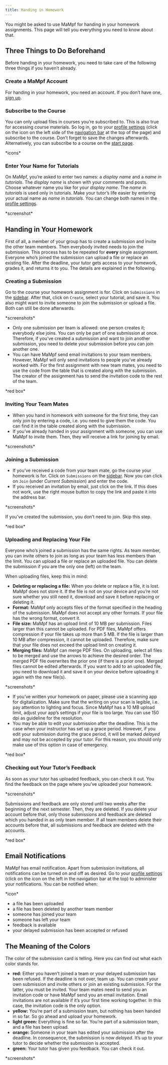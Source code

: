 ```yaml
---
title: Handing in Homework
---
```

You might be asked to use MaMpf for handing in your homework assignments. This page will tell you everything you need to know about that.

## Three Things to Do Beforehand
Before handing in your homework, you need to take care of the following three things if you haven’t already.

### Create a MaMpf Account
For handing in your homework, you need an account. If you don’t have one, [sign up](https://mampf.mathi.uni-heidelberg.de/users/sign_up?locale=en).

### Subscribe to the Course
You can only upload files in courses you’re subscribed to. This is also true for accessing course materials. So log in, go to your [profile settings](profile.md) (click on the icon on the left side of the [navigation bar](nav-bar.md) at the top of the page) and subscribe to the course. Don’t forget to save the changes afterwards. Alternatively, you can subscribe to a course on the [start page](my-home-page.md).

\*icons\*

### Enter Your Name for Tutorials
On MaMpf, you’re asked to enter two names: a *display name* and a *name in tutorials*. The *display name* is shown with your comments and posts. Choose whatever name you like for your *display name*. The *name in tutorials* is used only in tutorials. Make your tutor’s life easier by entering your actual name as *name in tutorials*. You can change both names in the [profile settings](profile.md).

\*screenshot\*

## Handing in Your Homework
First of all, a member of your group has to create a submission and invite the other team members. Then everybody invited needs to join the submission. This process has to be repeated for **every** single assignment. Everyone who’s joined the submission can upload a file or replace an existing file. After the deadline, your tutor gets access to your homework, grades it, and returns it to you. The details are explained in the following.

### Creating a Submission
Go to the course your homework assignment is for. Click on `Submissions` in the [sidebar](sidebar.md). After that, click on `Create`, select your tutorial, and save it. You also might want to invite someone to join the submission or upload a file. Both can still be done afterwards.

\*screenshots\*

* Only one submission per team is allowed: one person creates it; everybody else joins. You can only be part of one submission at once. Therefore, if you’ve created a submission and want to join another submission, you need to delete your submission before you can join another one.
* You can have MaMpf send email invitations to your team members. However, MaMpf will only send invitations to people you’ve already worked with. For the first assignment with new team mates, you need to use the code from the table that is created along with the submission. The creator of the assignment has to send the invitation code to the rest of the team.

\*red box\*

### Inviting Your Team Mates
* When you hand in homework with someone for the first time, they can only join by entering a code, i.e. you need to give them the code. You can find it in the table created along with the submission.
* If you’ve already handed in your assignment with someone, you can use MaMpf to invite them. Then, they will receive a link for joining by email.

\*screenshots\*

### Joining a Submission
* If you’ve received a code from your team mate, go the course your homework is for. Click on `Submissions` on the [sidebar](sidebar.md). Now you can click on `Join` (under *Current Submission*) and enter the code.
* If you received an invitation by email, just click on the link. If this does not work, use the right mouse button to copy the link and paste it into the address bar.

\*screenshots\*

If you’ve created the submission, you don’t need to join. Skip this step.

\*red box\*

### Uploading and Replacing Your File
Everyone who’s joined a submission has the same rights. As team member, you can invite others to join as long as your team has less members than the limit. You can upload a file or replace an uploaded file. You can delete the submission if you are the only one (left) on the team.

When uploading files, keep this in mind:
* **Deleting or replacing a file:** When you delete or replace a file, it is lost. MaMpf does not store it. If the file is not on your device and you’re not sure whether you still need it, download and save it before replacing or deleting it.
* **Format:** MaMpf only accepts files of the format specified in the heading of the submission. MaMpf does not accept any other formats. If your file has the wrong format, convert it.
* **File size:** MaMpf has an upload limit of 10 MB per submission. Files larger than this cannot be uploaded. For PDF files, MaMpf offers compression if your file takes up more than 5 MB. If the file is larger than 10 MB after compression, it cannot be uploaded. Therefore, make sure that your file does not exceed the upload limit on creating it.
* **Merging files:** MaMpf can merge PDF files. On uploading, select all files to be merged and use the arrows to achieve the desired order. The merged PDF file overwrites the prior one (if there is a prior one). Merged files cannot be edited afterwards. If you want to add to an uploaded file, you need to download it and save it on your device before uploading it again with the new file(s).

\*screenshots\*

* If you’ve written your homework on paper, please use a scanning app for digitalization. Make sure that the writing on your scan is legible, i.e. pay attention to lighting and focus. Since MaMpf has a 10 MB upload limit, adjust your app’s settings if your file is too large. You can use 150 dpi as guideline for the resolution.
* You may be able to edit your submission after the deadline. This is the case when your instructor has set up a grace period. However, if you edit your submission during the grace period, it will be marked *delayed* and may not be accepted by your tutor. For this reason, you should only make use of this option in case of emergency.

\*red box\*

### Checking out Your Tutor’s Feedback
As soon as your tutor has uploaded feedback, you can check it out. You find the feedback on the page where you’ve uploaded your homework.

\*screenshots\*

Submissions and feedback are only stored until two weeks after the beginning of the next semester. Then, they are deleted. If you delete your account before that, only those submissions and feedback are deleted which you handed in as only team member. If all team members delete their accounts before that, all submissions and feedback are deleted with the accounts.

\*red box\*

## Email Notifications
MaMpf has email notification. Apart from submission invitations, all notifications can be turned on and off as desired. Go to your [profile settings](profile.md) (click on the icon on the left in the navigation bar at the top) to administer your notifications. You can be notified when:

\*icon\*

* a file has been uploaded
* a file has been deleted by another team member
* someone has joined your team
* someone has left your team
* feedback is available
* your delayed submission has been accepted or refused

## The Meaning of the Colors
The color of the submission card is telling. Here you can find out what each color stands for.

* **red:** Either you haven’t joined a team or your delayed submission has been refused. If the deadline is not over, team up. You can create your own submission and invite others or join an existing submission. For the latter, you must be invited. Your team mates need to send you an invitation code or have MaMpf send you an email invitation. Email invitations are not available if it’s your first time working together. In this case, the invitation code is the only option.
* **yellow:** You’re part of a submission team, but nothing has been handed in so far. So go ahead and upload your homework.
* **light green:** Everything is fine so far. You’re part of a submission team, and a file has been upload.
* **orange:** Someone in your team has edited your submission after the deadline. In consequence, the submission is now *delayed*. It’s up to your tutor to decide whether the submission is accepted.
* **green:** Your tutor has given you feedback. You can check it out.

\*screenshots\*
